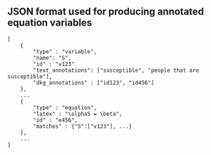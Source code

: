 ## JSON format used for producing annotated equation variables

```
[
    {
        "type" : "variable", 
        "name": "S", 
        "id" : "v123"
        "text_annotations": ["susceptible", "people that are susceptible"],
        "dkg_annotations" : ["id123", "id456"]
    }, 
    ...
    { 
        "type" : "equation", 
        "latex" : "\alphaS = \beta",
        "id" : "e456", 
        "matches" : {"S":["v123"], ...}
    },
    ...
]
```